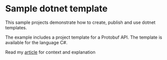 # Sample dotnet template

This sample projects demonstrate how to create, publish and use dotnet templates.

The example includes a project template for a Protobuf API. The template is available for the language C#.

Read my [article](https://medium.com/@kinneko-de/d09447c9b892) for context and explanation


